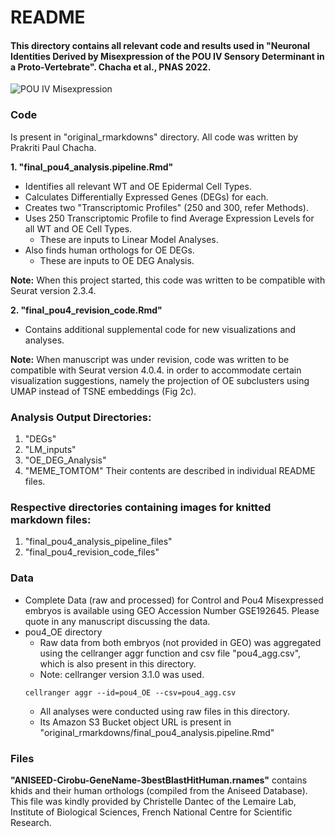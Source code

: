 # README
#### This directory contains all relevant code and results used in "Neuronal Identities Derived by Misexpression of the POU IV Sensory Determinant in a Proto-Vertebrate". Chacha et al., PNAS 2022.

![POU IV Misexpression](https://relevant-pou4-data.s3.us-east-2.amazonaws.com/fig5.png)

### Code
Is present in "original_rmarkdowns" directory.
All code was written by Prakriti Paul Chacha.

**1. "final_pou4_analysis.pipeline.Rmd"**
- Identifies all relevant WT and OE Epidermal Cell Types.
- Calculates Differentially Expressed Genes (DEGs) for each.
- Creates two "Transcriptomic Profiles" (250 and 300, refer Methods).
- Uses 250 Transcriptomic Profile to find Average Expression Levels for all WT and OE Cell Types.
    - These are inputs to Linear Model Analyses.
- Also finds human orthologs for OE DEGs.
    - These are inputs to OE DEG Analysis.

**Note:** When this project started, this code was written to be compatible with Seurat version 2.3.4.

**2. "final_pou4_revision_code.Rmd"**
- Contains additional supplemental code for new visualizations and analyses.

**Note:** When manuscript was under revision, code was written to be compatible with Seurat version 4.0.4. in order to accommodate certain visualization suggestions, namely the projection of OE subclusters using UMAP instead of TSNE embeddings (Fig 2c).

### Analysis Output Directories:
1. "DEGs"
2. "LM_inputs" 
3. "OE_DEG_Analysis"
4. "MEME_TOMTOM" 
Their contents are described in individual README files. 

### Respective directories containing images for knitted markdown files:
1. "final_pou4_analysis_pipeline_files"
2. "final_pou4_revision_code_files"

### Data
- Complete Data (raw and processed) for Control and Pou4 Misexpressed embryos is available using GEO Accession Number GSE192645.
  Please quote in any manuscript discussing the data.
- pou4_OE directory
	* Raw data from both embryos (not provided in GEO) was aggregated using the cellranger aggr function and csv file "pou4_agg.csv", which is also present in this directory.
	* Note: cellranger version 3.1.0 was used.
	```
	cellranger aggr --id=pou4_OE --csv=pou4_agg.csv
	```	   
	* All analyses were conducted using raw files in this directory.
	* Its Amazon S3 Bucket object URL is present in "original_rmarkdowns/final_pou4_analysis.pipeline.Rmd"

### Files 

**"ANISEED-Cirobu-GeneName-3bestBlastHitHuman.rnames"** contains khids and their human orthologs (compiled from the Aniseed Database). This file was kindly provided by Christelle Dantec of the Lemaire Lab, Institute of Biological Sciences, French National Centre for Scientific Research.
